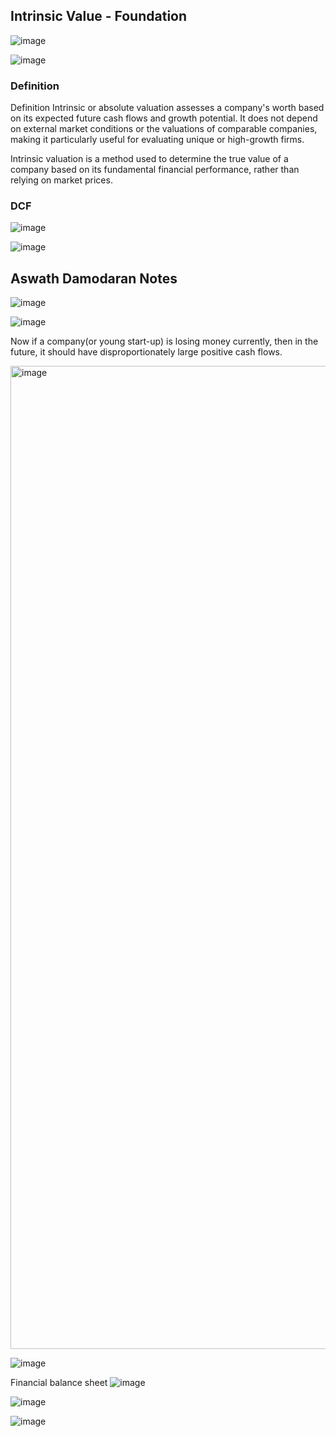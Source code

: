 ## Intrinsic Value - Foundation

![image](https://github.com/user-attachments/assets/3c63ed3f-fcb5-4b8d-bb83-4c2a5b2c9f16)

![image](https://github.com/user-attachments/assets/f9dce659-03d6-4b6c-b707-c6e8bc4deb8e)


### Definition

Definition
Intrinsic or absolute valuation assesses a company's worth based on its expected future cash flows and growth potential. 
It does not depend on external market conditions or the valuations of comparable companies, making it particularly useful for evaluating unique or high-growth firms.

Intrinsic valuation is a method used to determine the true value of a company based on its fundamental financial performance, rather than relying on market prices. 


### DCF

![image](https://github.com/user-attachments/assets/e186ce04-9653-4b58-b227-eecf4b82ca27)

![image](https://github.com/user-attachments/assets/d754b037-ff87-4c19-87d7-15621eca028a)


## Aswath Damodaran Notes

![image](https://github.com/user-attachments/assets/43fedbb2-0017-420b-85b2-4db931c8f23a)

![image](https://github.com/user-attachments/assets/0d0d74c7-1ce5-4b60-b2b9-66c8cee7bab8)

Now if a company(or young start-up) is losing money currently, then in the future, it should have disproportionately large positive cash flows.

<img width="1573" alt="image" src="https://github.com/user-attachments/assets/4f60787f-29a8-4d36-ad94-4352d5380f3b">

![image](https://github.com/user-attachments/assets/0d44f0d0-7cc4-4bbc-92cd-5780ffe11121)

Financial balance sheet
![image](https://github.com/user-attachments/assets/d568d91d-dc36-4ac6-b575-c51a71954190)

![image](https://github.com/user-attachments/assets/d945e22f-300c-4752-ab2a-bb9cd0acb48e)

![image](https://github.com/user-attachments/assets/f17f72b3-544b-4b56-8076-0d1eae0b2f05)
